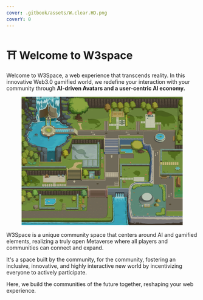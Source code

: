 ```yaml
---
cover: .gitbook/assets/W.clear.HD.png
coverY: 0
---
```


# ⛩ Welcome to W3space

Welcome to W3Space, a web experience that transcends reality. In this innovative Web3.0 gamified world, we redefine your interaction with your community through **AI-driven Avatars and a user-centric AI economy.**

<figure><img src=".gitbook/assets/W.original.shadow.HD.png" alt=""><figcaption></figcaption></figure>

W3Space is a unique community space that centers around AI and gamified elements, realizing a truly open Metaverse where all players and communities can connect and expand.

It's a space built by the community, for the community, fostering an inclusive, innovative, and highly interactive new world by incentivizing everyone to actively participate.

Here, we build the communities of the future together, reshaping your web experience.
